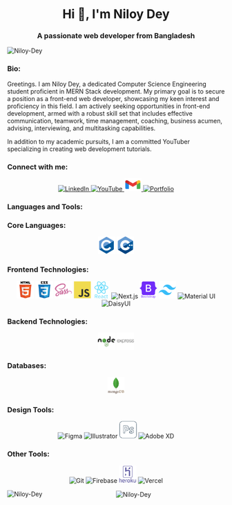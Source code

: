 <h1 align="center">Hi 👋, I'm Niloy Dey</h1>
<h3 align="center">A passionate web developer from Bangladesh</h3>

<p align="left">
  <img src="https://komarev.com/ghpvc/?username=Niloy-Dey&label=Profile%20views&color=0e75b6&style=flat" alt="Niloy-Dey" />
</p>

<h3 align="left">Bio:</h3>
<p align="left">
  Greetings. I am Niloy Dey, a dedicated Computer Science Engineering student proficient in MERN Stack development. My primary goal is to secure a position as a front-end web developer, showcasing my keen interest and proficiency in this field. I am actively seeking opportunities in front-end development, armed with a robust skill set that includes effective communication, teamwork, time management, coaching, business acumen, advising, interviewing, and multitasking capabilities.
  
  In addition to my academic pursuits, I am a committed YouTuber specializing in creating web development tutorials.
</p>

<h3 align="left">Connect with me:</h3>
<p align="center">
  <a href="https://www.linkedin.com/in/niloydey" target="blank">
    <img src="https://raw.githubusercontent.com/rahuldkjain/github-profile-readme-generator/master/src/images/icons/Social/linked-in-alt.svg" alt="LinkedIn" height="30" width="40" />
  </a>
  <a href="https://www.youtube.com/channel/YOUR_CHANNEL" target="blank">
    <img src="https://raw.githubusercontent.com/rahuldkjain/github-profile-readme-generator/master/src/images/icons/Social/youtube.svg" alt="YouTube" height="30" width="40" />
  </a>
  <a href="mailto:niloydeyce@gmail.com" target="blank">
    <img src="https://raw.githubusercontent.com/rahuldkjain/github-profile-readme-generator/master/src/images/icons/Social/gmail.svg" alt="Email" height="30" width="40" />
  </a>
  <a href="https://niloydeyportfolio.com" target="blank">
    <img src="https://raw.githubusercontent.com/rahuldkjain/github-profile-readme-generator/master/src/images/icons/Social/globe.svg" alt="Portfolio" height="30" width="40" />
  </a>
</p>

<h3 align="left">Languages and Tools:</h3>

### Core Languages:
<p align="center">
  <img src="https://raw.githubusercontent.com/devicons/devicon/master/icons/c/c-original.svg" alt="C" width="40" height="40"/>
  <img src="https://raw.githubusercontent.com/devicons/devicon/master/icons/cplusplus/cplusplus-original.svg" alt="C++" width="40" height="40"/>
</p>

### Frontend Technologies:
<p align="center">
  <img src="https://raw.githubusercontent.com/devicons/devicon/master/icons/html5/html5-original-wordmark.svg" alt="HTML" width="40" height="40"/>
  <img src="https://raw.githubusercontent.com/devicons/devicon/master/icons/css3/css3-original-wordmark.svg" alt="CSS3" width="40" height="40"/>
  <img src="https://raw.githubusercontent.com/devicons/devicon/master/icons/sass/sass-original.svg" alt="SASS" width="40" height="40"/>
  <img src="https://raw.githubusercontent.com/devicons/devicon/master/icons/javascript/javascript-original.svg" alt="JavaScript" width="40" height="40"/>
  <img src="https://raw.githubusercontent.com/devicons/devicon/master/icons/react/react-original-wordmark.svg" alt="React" width="40" height="40"/>
  <img src="https://cdn.worldvectorlogo.com/logos/next-js.svg" alt="Next.js" width="40" height="40"/>
  <img src="https://raw.githubusercontent.com/devicons/devicon/master/icons/bootstrap/bootstrap-plain-wordmark.svg" alt="Bootstrap" width="40" height="40"/>
  <img src="https://raw.githubusercontent.com/devicons/devicon/master/icons/tailwindcss/tailwindcss-plain.svg" alt="Tailwind" width="40" height="40"/>
  <img src="https://mui.com/static/logo.png" alt="Material UI" width="40" height="40"/>
  <img src="https://raw.githubusercontent.com/saadeghi/daisyui/main/logo.svg" alt="DaisyUI" width="40" height="40"/>
</p>

### Backend Technologies:
<p align="center">
  <img src="https://raw.githubusercontent.com/devicons/devicon/master/icons/nodejs/nodejs-original-wordmark.svg" alt="Node.js" width="40" height="40"/>
  <img src="https://raw.githubusercontent.com/devicons/devicon/master/icons/express/express-original-wordmark.svg" alt="Express.js" width="40" height="40"/>
</p>

### Databases:
<p align="center">
  <img src="https://raw.githubusercontent.com/devicons/devicon/master/icons/mongodb/mongodb-original-wordmark.svg" alt="MongoDB" width="40" height="40"/>
</p>

### Design Tools:
<p align="center">
  <img src="https://www.vectorlogo.zone/logos/figma/figma-icon.svg" alt="Figma" width="40" height="40"/>
  <img src="https://www.vectorlogo.zone/logos/adobe_illustrator/adobe_illustrator-icon.svg" alt="Illustrator" width="40" height="40"/>
  <img src="https://raw.githubusercontent.com/devicons/devicon/master/icons/photoshop/photoshop-line.svg" alt="Photoshop" width="40" height="40"/>
  <img src="https://cdn.worldvectorlogo.com/logos/adobe-xd.svg" alt="Adobe XD" width="40" height="40"/>
</p>

### Other Tools:
<p align="center">
  <img src="https://www.vectorlogo.zone/logos/git-scm/git-scm-icon.svg" alt="Git" width="40" height="40"/>
  <img src="https://www.vectorlogo.zone/logos/firebase/firebase-icon.svg" alt="Firebase" width="40" height="40"/>
  <img src="https://raw.githubusercontent.com/devicons/devicon/master/icons/heroku/heroku-original-wordmark.svg" alt="Heroku" width="40" height="40"/>
  <img src="https://www.vectorlogo.zone/logos/vercel/vercel-icon.svg" alt="Vercel" width="40" height="40"/>
</p>

<p align="center">
  <img align="left" src="https://github-readme-stats.vercel.app/api/top-langs?username=Niloy-Dey&show_icons=true&locale=en&layout=compact" alt="Niloy-Dey" />
</p>

<p align="center">
  <img align="center" src="https://github-readme-stats.vercel.app/api?username=Niloy-Dey&show_icons=true&locale=en" alt="Niloy-Dey" />
</p>
